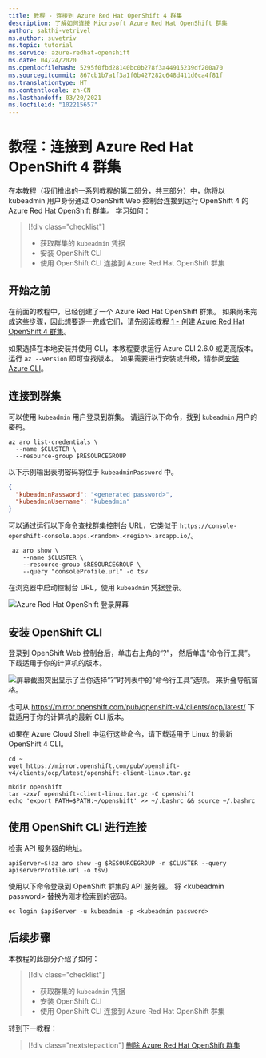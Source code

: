 ```yaml
---
title: 教程 - 连接到 Azure Red Hat OpenShift 4 群集
description: 了解如何连接 Microsoft Azure Red Hat OpenShift 群集
author: sakthi-vetrivel
ms.author: suvetriv
ms.topic: tutorial
ms.service: azure-redhat-openshift
ms.date: 04/24/2020
ms.openlocfilehash: 5295f0fbd28140bc0b278f3a44915239df200a70
ms.sourcegitcommit: 867cb1b7a1f3a1f0b427282c648d411d0ca4f81f
ms.translationtype: HT
ms.contentlocale: zh-CN
ms.lasthandoff: 03/20/2021
ms.locfileid: "102215657"
---
```

# <a name="tutorial-connect-to-an-azure-red-hat-openshift-4-cluster"></a>教程：连接到 Azure Red Hat OpenShift 4 群集

在本教程（我们推出的一系列教程的第二部分，共三部分）中，你将以 kubeadmin 用户身份通过 OpenShift Web 控制台连接到运行 OpenShift 4 的 Azure Red Hat OpenShift 群集。 学习如何：
> [!div class="checklist"]
> * 获取群集的 `kubeadmin` 凭据
> * 安装 OpenShift CLI
> * 使用 OpenShift CLI 连接到 Azure Red Hat OpenShift 群集

## <a name="before-you-begin"></a>开始之前

在前面的教程中，已经创建了一个 Azure Red Hat OpenShift 群集。 如果尚未完成这些步骤，因此想要逐一完成它们，请先阅读[教程 1 - 创建 Azure Red Hat OpenShift 4 群集](tutorial-create-cluster.md)。

如果选择在本地安装并使用 CLI，本教程要求运行 Azure CLI 2.6.0 或更高版本。 运行 `az --version` 即可查找版本。 如果需要进行安装或升级，请参阅[安装 Azure CLI](/cli/azure/install-azure-cli)。

## <a name="connect-to-the-cluster"></a>连接到群集

可以使用 `kubeadmin` 用户登录到群集。  请运行以下命令，找到 `kubeadmin` 用户的密码。

```azurecli-interactive
az aro list-credentials \
  --name $CLUSTER \
  --resource-group $RESOURCEGROUP
```

以下示例输出表明密码将位于 `kubeadminPassword` 中。

```json
{
  "kubeadminPassword": "<generated password>",
  "kubeadminUsername": "kubeadmin"
}
```

可以通过运行以下命令查找群集控制台 URL，它类似于 `https://console-openshift-console.apps.<random>.<region>.aroapp.io/`。

```azurecli-interactive
 az aro show \
    --name $CLUSTER \
    --resource-group $RESOURCEGROUP \
    --query "consoleProfile.url" -o tsv
```

在浏览器中启动控制台 URL，使用 `kubeadmin` 凭据登录。

![Azure Red Hat OpenShift 登录屏幕](media/aro4-login.png)

## <a name="install-the-openshift-cli"></a>安装 OpenShift CLI

登录到 OpenShift Web 控制台后，单击右上角的“?”，  然后单击“命令行工具”。  下载适用于你的计算机的版本。

![屏幕截图突出显示了当你选择“?”时列表中的“命令行工具”选项。 来折叠导航窗格。](media/aro4-download-cli.png)

也可从 <https://mirror.openshift.com/pub/openshift-v4/clients/ocp/latest/> 下载适用于你的计算机的最新 CLI 版本。

如果在 Azure Cloud Shell 中运行这些命令，请下载适用于 Linux 的最新 OpenShift 4 CLI。

```azurecli-interactive
cd ~
wget https://mirror.openshift.com/pub/openshift-v4/clients/ocp/latest/openshift-client-linux.tar.gz

mkdir openshift
tar -zxvf openshift-client-linux.tar.gz -C openshift
echo 'export PATH=$PATH:~/openshift' >> ~/.bashrc && source ~/.bashrc
```

## <a name="connect-using-the-openshift-cli"></a>使用 OpenShift CLI 进行连接

检索 API 服务器的地址。

```azurecli-interactive
apiServer=$(az aro show -g $RESOURCEGROUP -n $CLUSTER --query apiserverProfile.url -o tsv)
```

使用以下命令登录到 OpenShift 群集的 API 服务器。 将 \<kubeadmin password> 替换为刚才检索到的密码。

```azurecli-interactive
oc login $apiServer -u kubeadmin -p <kubeadmin password>
```

## <a name="next-steps"></a>后续步骤

本教程的此部分介绍了如何：
> [!div class="checklist"]
> * 获取群集的 `kubeadmin` 凭据
> * 安装 OpenShift CLI
> * 使用 OpenShift CLI 连接到 Azure Red Hat OpenShift 群集

转到下一教程：
> [!div class="nextstepaction"]
> [删除 Azure Red Hat OpenShift 群集](tutorial-delete-cluster.md)